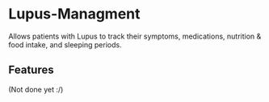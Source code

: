 # Lupus-Managment

Allows patients with Lupus to track their symptoms, medications, nutrition & food intake, and sleeping periods.


## Features

(Not done yet :/)
